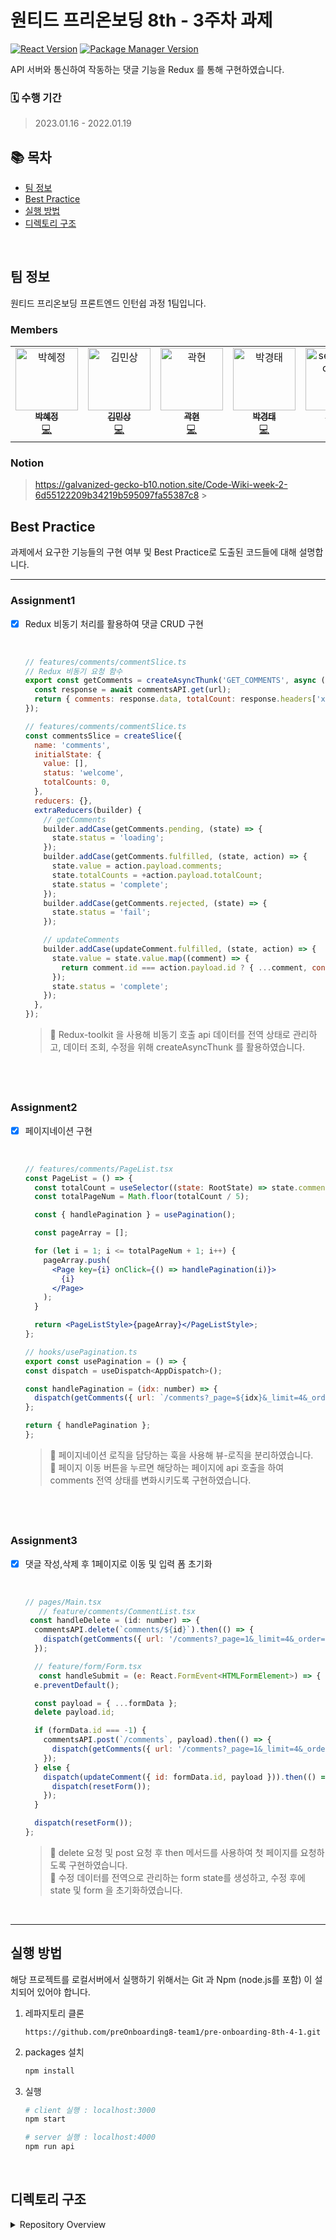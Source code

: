 # 원티드 프리온보딩 8th - 3주차 과제

[![React Version](https://img.shields.io/badge/React-v18.2.0-blue)](https://ko.reactjs.org/)
[![Package Manager Version](https://img.shields.io/badge/npm-v8.12.1-yellow)](https://www.npmjs.com/)

API 서버와 통신하여 작동하는 댓글 기능을 Redux 를 통해 구현하였습니다.

### 🗓 수행 기간

> 2023.01.16 - 2022.01.19

## 📚 목차

- [팀 정보](#팀-정보)
- [Best Practice](#best-practice)
- [실행 방법](#실행-방법)
- [디렉토리 구조](#디렉토리-구조)

<br />

## 팀 정보

원티드 프리온보딩 프론트엔드 인턴쉽 과정 1팀입니다.

### Members

<table>
    <tr>
        <td align="center">
            <a href="https://github.com/hyejj19">
                <img src="https://avatars.githubusercontent.com/u/89173923?v=4" width="100px;" alt="박혜정"/>
                <br />
                <sub>
                    <b>박혜정</b>
                </sub>
            </a>
            <br />
            <a href="https://github.com/preOnboarding8-team1/pre-onboarding-8th-2-1/commits?author=hyejj19" title="Code">💻</a>
        </td>
        <td align="center">
            <a href="https://github.com/minsang98">
                <img src="https://avatars.githubusercontent.com/u/64800318?v=4" width="100px;" alt="김민상"/>
                <br />
                <sub>
                    <b>김민상</b>
                </sub>
            </a>
            <br />
            <a href="https://github.com/preOnboarding8-team1/pre-onboarding-8th-2-1/commits?author=minsang98" title="Code">💻</a>
        </td>
        <td align="center">
            <a href="https://github.com/kwakhyun">
                <img src="https://avatars.githubusercontent.com/u/73919235?v=4" width="100px;" alt="곽현"/>
                <br />
                <sub>
                    <b>곽현</b>
                </sub>
            </a>
            <br />
            <a href="https://github.com/preOnboarding8-team1/pre-onboarding-8th-2-1/commits?author=kwakhyun" title="Code">💻</a>
        </td>
        <td align="center">
            <a href="https://github.com/badmaniacs">
                <img src="https://avatars.githubusercontent.com/u/96967183?v=4" width="100px;" alt="박경태"/>
                <br />
                <sub>
                    <b>박경태</b>
                </sub>
            </a>
            <br />
            <a href="https://github.com/preOnboarding8-team1/pre-onboarding-8th-2-1/commits?author=badmaniacs" title="Code">💻</a>
        </td>
        <td align="center">
            <a href="https://github.com/zkzk8953">
                <img src="https://avatars.githubusercontent.com/u/78520794?s=400&u=355629856caf2969fe39e5cc7f4a07f800e90f5d&v=4" width="100px;" alt="seoungheon lee"/>
                <br />
                <sub>
                    <b>이성헌</b>
                </sub>
            </a>
            <br />
            <a href="https://github.com/preOnboarding8-team1/pre-onboarding-8th-2-1/commits?author=zkzk8953" title="Code">💻</a>
        </td>
        <td align="center">
            <a href="https://github.com/JeongTaekCho">
                <img src="https://avatars.githubusercontent.com/u/92679073?v=4" width="100px;" alt="조정택"/>
                <br />
                <sub>
                    <b>조정택</b>
                </sub>
            </a>
            <br />
            <a href="https://github.com/preOnboarding8-team1/pre-onboarding-8th-2-1/commits?author=JeongTaekCho" title="Code">💻</a>
        </td> 
        <td align="center">
            <a href="https://github.com/aydenote">
                <img src="https://avatars.githubusercontent.com/u/77476077?v=4" width="100px;" alt="최승수"/>
                <br />
                <sub>
                    <b>최승수</b>
                </sub>
            </a>
            <br />
            <a href="https://github.com/preOnboarding8-team1/pre-onboarding-8th-2-1/commits?author=aydenote" title="Code">💻</a>
        </td>                 
    </tr>
</table>

### Notion

> https://galvanized-gecko-b10.notion.site/Code-Wiki-week-2-6d55122209b34219b595097fa55387c8 > <br />

## Best Practice

과제에서 요구한 기능들의 구현 여부 및 Best Practice로 도출된 코드들에 대해 설명합니다.

---

### Assignment1

- [x] Redux 비동기 처리를 활용하여 댓글 CRUD 구현

    <br />

  ```jsx
  // features/comments/commentSlice.ts
  // Redux 비동기 요청 함수
  export const getComments = createAsyncThunk('GET_COMMENTS', async ({ url }: { url: string }) => {
    const response = await commentsAPI.get(url);
    return { comments: response.data, totalCount: response.headers['x-total-count'] };
  });

  // features/comments/commentSlice.ts
  const commentsSlice = createSlice({
    name: 'comments',
    initialState: {
      value: [],
      status: 'welcome',
      totalCounts: 0,
    },
    reducers: {},
    extraReducers(builder) {
      // getComments
      builder.addCase(getComments.pending, (state) => {
        state.status = 'loading';
      });
      builder.addCase(getComments.fulfilled, (state, action) => {
        state.value = action.payload.comments;
        state.totalCounts = +action.payload.totalCount;
        state.status = 'complete';
      });
      builder.addCase(getComments.rejected, (state) => {
        state.status = 'fail';
      });

      // updateComments
      builder.addCase(updateComment.fulfilled, (state, action) => {
        state.value = state.value.map((comment) => {
          return comment.id === action.payload.id ? { ...comment, content: action.payload.content } : comment;
        });
        state.status = 'complete';
      });
    },
  });
  ```

  > 📌 Redux-toolkit 을 사용해 비동기 호출 api 데이터를 전역 상태로 관리하고, 데이터 조회, 수정을 위해 createAsyncThunk 를 활용하였습니다.

## <br />

### Assignment2

- [x] 페이지네이션 구현

    <br />

  ```jsx
  // features/comments/PageList.tsx
  const PageList = () => {
    const totalCount = useSelector((state: RootState) => state.comments.totalCounts);
    const totalPageNum = Math.floor(totalCount / 5);

    const { handlePagination } = usePagination();

    const pageArray = [];

    for (let i = 1; i <= totalPageNum + 1; i++) {
      pageArray.push(
        <Page key={i} onClick={() => handlePagination(i)}>
          {i}
        </Page>
      );
    }

    return <PageListStyle>{pageArray}</PageListStyle>;
  };

  // hooks/usePagination.ts
  export const usePagination = () => {
  const dispatch = useDispatch<AppDispatch>();

  const handlePagination = (idx: number) => {
    dispatch(getComments({ url: `/comments?_page=${idx}&_limit=4&_order=desc&_sort=id` }));
  };

  return { handlePagination };
  };
  ```

  > 📌 페이지네이션 로직을 담당하는 훅을 사용해 뷰-로직을 분리하였습니다.  
  > 📌 페이지 이동 버튼을 누르면 해당하는 페이지에 api 호출을 하여 comments 전역 상태를 변화시키도록 구현하였습니다.

## <br />

### Assignment3

- [x] 댓글 작성,삭제 후 1페이지로 이동 및 입력 폼 초기화

   <br />

  ```jsx
  // pages/Main.tsx
     // feature/comments/CommentList.tsx
   const handleDelete = (id: number) => {
    commentsAPI.delete(`comments/${id}`).then(() => {
      dispatch(getComments({ url: '/comments?_page=1&_limit=4&_order=desc&_sort=id' }));
    });

    // feature/form/Form.tsx
     const handleSubmit = (e: React.FormEvent<HTMLFormElement>) => {
    e.preventDefault();

    const payload = { ...formData };
    delete payload.id;

    if (formData.id === -1) {
      commentsAPI.post(`/comments`, payload).then(() => {
        dispatch(getComments({ url: '/comments?_page=1&_limit=4&_order=desc&_sort=id' }));
      });
    } else {
      dispatch(updateComment({ id: formData.id, payload })).then(() => {
        dispatch(resetForm());
      });
    }

    dispatch(resetForm());
  };
  ```

  > 📌 delete 요청 및 post 요청 후 then 메서드를 사용하여 첫 페이지를 요청하도록 구현하였습니다.  
  > 📌 수정 데이터를 전역으로 관리하는 form state를 생성하고, 수정 후에 state 및 form 을 초기화하였습니다.

<br />

---

## 실행 방법

해당 프로젝트를 로컬서버에서 실행하기 위해서는 Git 과 Npm (node.js를 포함) 이 설치되어 있어야 합니다.

1. 레파지토리 클론

   ```
   https://github.com/preOnboarding8-team1/pre-onboarding-8th-4-1.git
   ```

2. packages 설치

   ```bash
   npm install
   ```

3. 실행

   ```bash
   # client 실행 : localhost:3000
   npm start

   # server 실행 : localhost:4000
   npm run api
   ```

<br />

## 디렉토리 구조

<details>
    <summary>Repository Overview</summary>
    <div>

        ┣ 📂 src
          ┣ 📂 api
          ┃ ┗ 📝 commentsAPI.ts
          ┣ 📂 app
          ┃ ┣ 📝 App.tsx
          ┃ ┗ 📝 store.ts
          ┣ 📂 features
          ┃ ┣ 📂 comments
          ┃ ┃ ┣ 📝 CommentList.tsx
          ┃ ┃ ┣ 📝 commentSlice.ts
          ┃ ┃ ┗ 📝 PageList.tsx
          ┃ ┗ 📂 form
          ┃   ┣ 📝 Form.tsx
          ┃   ┗ 📝 formSlice.ts
          ┣ 📂 hooks
          ┃ ┗ 📝 usePagination.ts
          ┣ 📂 pages
          ┃ ┗ 📝 Main.tsx
          ┣ 📂 style
          ┃ ┗ 📝 GlobalStyle.tsx
          ┣ 📂 types
          ┃  ┗ 📝 types.ts
          ┣ 📂 utils
          ┃  ┗ 📝 httpClient.ts
          ┗ 📝 index.tsx

</details>
